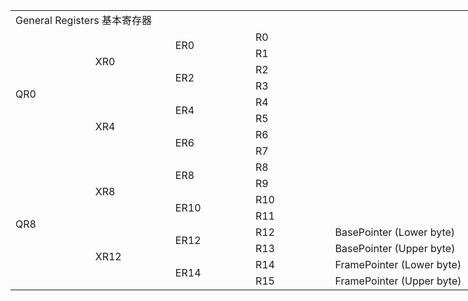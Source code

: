 <table border=0 cellpadding=0 cellspacing=0 width=794 style='border-collapse:
 collapse;table-layout:fixed;width:595pt'>
 <col width=128 span=4 style='mso-width-source:userset;mso-width-alt:4551;
 width:96pt'>
 <col width=282 style='mso-width-source:userset;mso-width-alt:10012;width:211pt'>
 <tr height=18 style='height:13.8pt'>
  <td colspan=5 height=18 class=xl67 width=794 style='border-right:.5pt solid black;
  height:13.8pt;width:595pt'>General Registers 基本寄存器</td>
 </tr>
 <tr height=18 style='height:13.8pt'>
  <td rowspan=8 height=144 class=xl65 style='height:110.4pt;border-top:none'>QR0</td>
  <td rowspan=4 class=xl65 style='border-top:none'>XR0</td>
  <td rowspan=2 class=xl65 style='border-top:none'>ER0</td>
  <td class=xl65 style='border-top:none;border-left:none'>R0</td>
  <td class=xl66 style='border-top:none;border-left:none'>　</td>
 </tr>
 <tr height=18 style='height:13.8pt'>
  <td height=18 class=xl65 style='height:13.8pt;border-top:none;border-left:
  none'>R1</td>
  <td class=xl66 style='border-top:none;border-left:none'>　</td>
 </tr>
 <tr height=18 style='height:13.8pt'>
  <td rowspan=2 height=36 class=xl65 style='height:27.6pt;border-top:none'>ER2</td>
  <td class=xl65 style='border-top:none;border-left:none'>R2</td>
  <td class=xl66 style='border-top:none;border-left:none'>　</td>
 </tr>
 <tr height=18 style='height:13.8pt'>
  <td height=18 class=xl65 style='height:13.8pt;border-top:none;border-left:
  none'>R3</td>
  <td class=xl66 style='border-top:none;border-left:none'>　</td>
 </tr>
 <tr height=18 style='height:13.8pt'>
  <td rowspan=4 height=72 class=xl65 style='height:55.2pt;border-top:none'>XR4</td>
  <td rowspan=2 class=xl65 style='border-top:none'>ER4</td>
  <td class=xl65 style='border-top:none;border-left:none'>R4</td>
  <td class=xl66 style='border-top:none;border-left:none'>　</td>
 </tr>
 <tr height=18 style='height:13.8pt'>
  <td height=18 class=xl65 style='height:13.8pt;border-top:none;border-left:
  none'>R5</td>
  <td class=xl66 style='border-top:none;border-left:none'>　</td>
 </tr>
 <tr height=18 style='height:13.8pt'>
  <td rowspan=2 height=36 class=xl65 style='height:27.6pt;border-top:none'>ER6</td>
  <td class=xl65 style='border-top:none;border-left:none'>R6</td>
  <td class=xl66 style='border-top:none;border-left:none'>　</td>
 </tr>
 <tr height=18 style='height:13.8pt'>
  <td height=18 class=xl65 style='height:13.8pt;border-top:none;border-left:
  none'>R7</td>
  <td class=xl66 style='border-top:none;border-left:none'>　</td>
 </tr>
 <tr height=18 style='height:13.8pt'>
  <td rowspan=8 height=144 class=xl65 style='height:110.4pt;border-top:none'>QR8</td>
  <td rowspan=4 class=xl65 style='border-top:none'>XR8</td>
  <td rowspan=2 class=xl65 style='border-top:none'>ER8</td>
  <td class=xl65 style='border-top:none;border-left:none'>R8</td>
  <td class=xl66 style='border-top:none;border-left:none'>　</td>
 </tr>
 <tr height=18 style='height:13.8pt'>
  <td height=18 class=xl65 style='height:13.8pt;border-top:none;border-left:
  none'>R9</td>
  <td class=xl66 style='border-top:none;border-left:none'>　</td>
 </tr>
 <tr height=18 style='height:13.8pt'>
  <td rowspan=2 height=36 class=xl65 style='height:27.6pt;border-top:none'>ER10</td>
  <td class=xl65 style='border-top:none;border-left:none'>R10</td>
  <td class=xl66 style='border-top:none;border-left:none'>　</td>
 </tr>
 <tr height=18 style='height:13.8pt'>
  <td height=18 class=xl65 style='height:13.8pt;border-top:none;border-left:
  none'>R11</td>
  <td class=xl65 style='border-top:none;border-left:none'>　</td>
 </tr>
 <tr height=18 style='height:13.8pt'>
  <td rowspan=4 height=72 class=xl65 style='height:55.2pt;border-top:none'>XR12</td>
  <td rowspan=2 class=xl65 style='border-top:none'>ER12</td>
  <td class=xl65 style='border-top:none;border-left:none'>R12</td>
  <td class=xl65 style='border-top:none;border-left:none'>BasePointer (Lower
  byte)</td>
 </tr>
 <tr height=18 style='height:13.8pt'>
  <td height=18 class=xl65 style='height:13.8pt;border-top:none;border-left:
  none'>R13</td>
  <td class=xl65 style='border-top:none;border-left:none'>BasePointer (Upper
  byte)</td>
 </tr>
 <tr height=18 style='height:13.8pt'>
  <td rowspan=2 height=36 class=xl65 style='height:27.6pt;border-top:none'>ER14</td>
  <td class=xl65 style='border-top:none;border-left:none'>R14</td>
  <td class=xl65 style='border-top:none;border-left:none'>FramePointer (Lower
  byte)</td>
 </tr>
 <tr height=18 style='height:13.8pt'>
  <td height=18 class=xl65 style='height:13.8pt;border-top:none;border-left:
  none'>R15</td>
  <td class=xl65 style='border-top:none;border-left:none'>FramePointer (Upper
  byte)</td>
 </tr>
 <![if supportMisalignedColumns]>
 <tr height=0 style='display:none'>
  <td width=128 style='width:96pt'></td>
  <td width=128 style='width:96pt'></td>
  <td width=128 style='width:96pt'></td>
  <td width=128 style='width:96pt'></td>
  <td width=282 style='width:211pt'></td>
 </tr>
 <![endif]>
</table>

